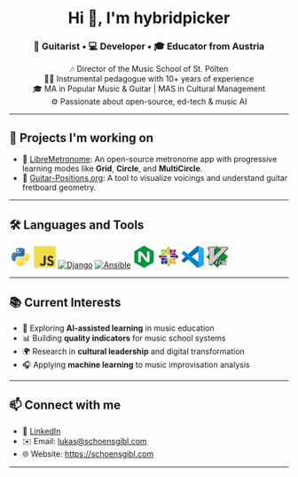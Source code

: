 <h1 align="center">Hi 👋, I'm hybridpicker</h1>
<h3 align="center">🎸 Guitarist • 💻 Developer • 🎓 Educator from Austria</h3>

<p align="center">
  🎶 Director of the Music School of St. Pölten <br>
  👨‍🏫 Instrumental pedagogue with 10+ years of experience <br>
  🎓 MA in Popular Music & Guitar | MAS in Cultural Management <br>
  ⚙️ Passionate about open-source, ed-tech & music AI
</p>

---

## 🚀 Projects I'm working on

- 🎵 [LibreMetronome](https://libremetronome.com): An open-source metronome app with progressive learning modes like **Grid**, **Circle**, and **MultiCircle**.
- 🎸 [Guitar-Positions.org](https://guitar-positions.org): A tool to visualize voicings and understand guitar fretboard geometry.

---

## 🛠️ Languages and Tools

<p align="left">
  <a href="https://www.python.org/" target="_blank"><img src="https://raw.githubusercontent.com/devicons/devicon/master/icons/python/python-original.svg" alt="Python" width="40" height="40"/></a>
  <a href="https://developer.mozilla.org/en-US/docs/Web/JavaScript" target="_blank"><img src="https://raw.githubusercontent.com/devicons/devicon/master/icons/javascript/javascript-original.svg" alt="JavaScript" width="40" height="40"/></a>
  <a href="https://www.djangoproject.com/" target="_blank"><img src="https://cdn.worldvectorlogo.com/logos/django.svg" alt="Django" width="40" height="40"/></a>
  <a href="https://www.ansible.com/" target="_blank"><img src="https://cdn.worldvectorlogo.com/logos/ansible.svg" alt="Ansible" width="40" height="40"/></a>
  <a href="https://www.nginx.com/" target="_blank"><img src="https://raw.githubusercontent.com/devicons/devicon/master/icons/nginx/nginx-original.svg" alt="Nginx" width="40" height="40"/></a>
  <a href="https://www.centos.org/" target="_blank"><img src="https://raw.githubusercontent.com/devicons/devicon/master/icons/centos/centos-original.svg" alt="CentOS" width="40" height="40"/></a>
  <a href="https://code.visualstudio.com/" target="_blank"><img src="https://raw.githubusercontent.com/devicons/devicon/master/icons/vscode/vscode-original.svg" alt="VSCode" width="40" height="40"/></a>
  <a href="https://www.vim.org/" target="_blank"><img src="https://raw.githubusercontent.com/devicons/devicon/master/icons/vim/vim-original.svg" alt="Vim" width="40" height="40"/></a>
</p>

---

## 📚 Current Interests

- 🤖 Exploring **AI-assisted learning** in music education
- 📊 Building **quality indicators** for music school systems
- 🌍 Research in **cultural leadership** and digital transformation
- 🎧 Applying **machine learning** to music improvisation analysis

---

## 📫 Connect with me

- 💼 [LinkedIn](https://www.linkedin.com/in/lukas-schoensgibl)
- ✉️ Email: lukas@schoensgibl.com
- 🌐 Website: https://schoensgibl.com

---
